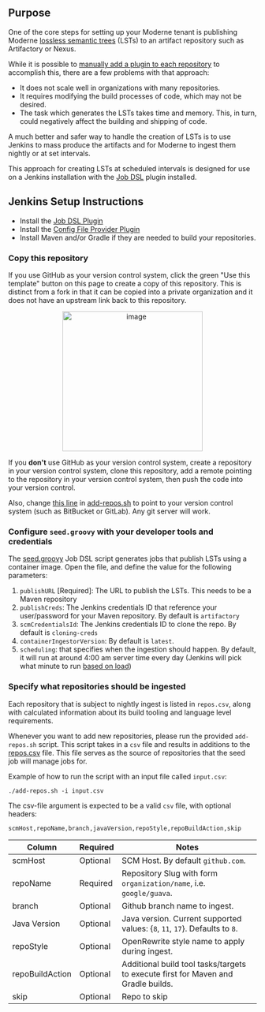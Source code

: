 ## Purpose

One of the core steps for setting up your Moderne tenant is publishing Moderne [lossless semantic trees](https://docs.moderne.io/concepts/lossless-semantic-trees) (LSTs) to an artifact repository such as Artifactory or Nexus. 

While it is possible to [manually add a plugin to each repository](https://docs.moderne.io/how-to/integrating-private-code) to accomplish this, there are a few problems with that approach:
* It does not scale well in organizations with many repositories.
* It requires modifying the build processes of code, which may not be desired.
* The task which generates the LSTs takes time and memory. This, in turn, could negatively affect the building and shipping of code.

A much better and safer way to handle the creation of LSTs is to use Jenkins to mass produce the artifacts and for Moderne to ingest them nightly or at set intervals. 

This approach for creating LSTs at scheduled intervals is designed for use on a Jenkins installation with the [Job DSL](https://plugins.jenkins.io/job-dsl) plugin installed.

## Jenkins Setup Instructions

- Install the [Job DSL Plugin](https://plugins.jenkins.io/job-dsl)
- Install the [Config File Provider Plugin](https://plugins.jenkins.io/config-file-provider)
- Install Maven and/or Gradle if they are needed to build your repositories.

### Copy this repository

If you use GitHub as your version control system, click the green "Use this template" button on this page to create a copy of this repository. This is distinct from a fork in that it can be copied into a private organization and it does not have an upstream link back to this repository.

<p align="center">
  <img width="284" alt="image" src="https://user-images.githubusercontent.com/1697736/189235703-0b7c1dcd-1e73-43f1-81d9-a39c617449c4.png">
</p>

If you **don't** use GitHub as your version control system, create a repository in your version control system, clone this repository, add a remote pointing to the repository in your version control system, then push the code into your version control.

Also, change [this line](https://github.com/moderneinc/enterprise-jenkins-ingest/blob/main/add-repos.sh#L76) in [add-repos.sh](https://github.com/moderneinc/enterprise-jenkins-ingest/blob/main/add-repos.sh) to point to your version control system (such as BitBucket or GitLab). Any git server will work.

### Configure `seed.groovy` with your developer tools and credentials

The [seed.groovy](/seed.groovy) Job DSL script generates jobs that publish LSTs using a container image. Open the file, 
and define the value for the following parameters:

1. `publishURL` [Required]: The URL to publish the LSTs. This needs to be a Maven repository
2. `publishCreds`: The Jenkins credentials ID that reference your user/password for your Maven repository. By default is `artifactory`
3. `scmCredentialsId`: The Jenkins credentials ID to clone the repo. By default is `cloning-creds`
4. `containerIngestorVersion`: By default is `latest`.
6. `scheduling`: that specifies when the ingestion should happen. By default, it will run at around 4:00 am server time every day (Jenkins will pick what minute to run [based on load](https://stackoverflow.com/questions/26383778/spread-load-evenly-by-using-h-rather-than-5))

### Specify what repositories should be ingested

Each repository that is subject to nightly ingest is listed in `repos.csv`, along with calculated information 
about its build tooling and language level requirements. 

Whenever you want to add new repositories, please run the provided `add-repos.sh` script. This script takes in a `csv` file and results in additions to the [repos.csv](/repos.csv) file. This file serves as the source of repositories that the seed job will manage jobs for. 

Example of how to run the script with an input file called `input.csv`:

`./add-repos.sh -i input.csv`

The csv-file argument is expected to be a valid `csv` file, with optional headers:

`scmHost,repoName,branch,javaVersion,repoStyle,repoBuildAction,skip`

| Column          | Required | Notes                                                                             |
|-----------------|----------|-----------------------------------------------------------------------------------|
| scmHost         | Optional | SCM Host. By default `github.com`.                                                |
| repoName        | Required | Repository Slug with form `organization/name`, i.e. `google/guava`.               |
| branch          | Optional | Github branch name to ingest.                                                     |
| Java Version    | Optional | Java version. Current supported values: {`8`, `11`, `17`}. Defaults to `8`.       |
| repoStyle       | Optional | OpenRewrite style name to apply during ingest.                                    |
| repoBuildAction | Optional | Additional build tool tasks/targets to execute first for Maven and Gradle builds. |
| skip            | Optional | Repo to skip                                                                      |

